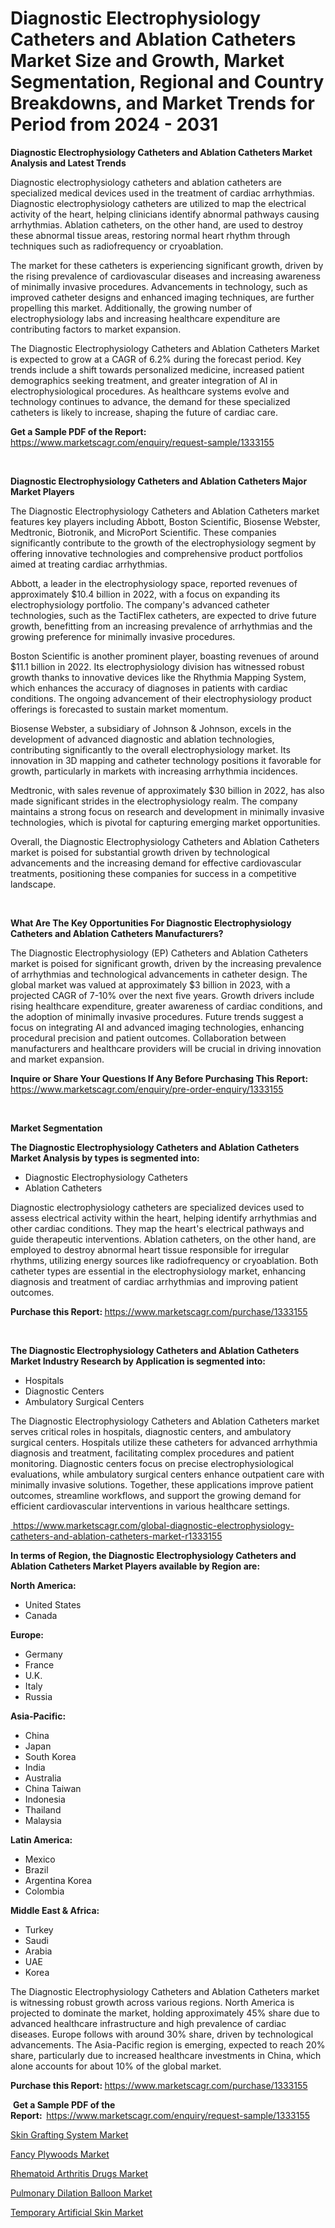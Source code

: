 <p><h1>Diagnostic Electrophysiology Catheters and Ablation Catheters Market Size and Growth, Market Segmentation, Regional and Country Breakdowns, and Market Trends for Period from 2024 -  2031</h1></p><p><strong>Diagnostic Electrophysiology Catheters and Ablation Catheters Market Analysis and Latest Trends</strong></p>
<p><p>Diagnostic electrophysiology catheters and ablation catheters are specialized medical devices used in the treatment of cardiac arrhythmias. Diagnostic electrophysiology catheters are utilized to map the electrical activity of the heart, helping clinicians identify abnormal pathways causing arrhythmias. Ablation catheters, on the other hand, are used to destroy these abnormal tissue areas, restoring normal heart rhythm through techniques such as radiofrequency or cryoablation.</p><p>The market for these catheters is experiencing significant growth, driven by the rising prevalence of cardiovascular diseases and increasing awareness of minimally invasive procedures. Advancements in technology, such as improved catheter designs and enhanced imaging techniques, are further propelling this market. Additionally, the growing number of electrophysiology labs and increasing healthcare expenditure are contributing factors to market expansion.</p><p>The Diagnostic Electrophysiology Catheters and Ablation Catheters Market is expected to grow at a CAGR of 6.2% during the forecast period. Key trends include a shift towards personalized medicine, increased patient demographics seeking treatment, and greater integration of AI in electrophysiological procedures. As healthcare systems evolve and technology continues to advance, the demand for these specialized catheters is likely to increase, shaping the future of cardiac care.</p></p>
<p><strong>Get a Sample PDF of the Report:&nbsp;</strong> <a href="https://www.marketscagr.com/enquiry/request-sample/1333155?utm_campaign=1557&utm_medium=2&utm_source=Github&utm_content=ia&utm_term=12102024&utm_id=diagnostic-electrophysiology-catheters-and-ablation-catheters">https://www.marketscagr.com/enquiry/request-sample/1333155</a></p>
<p>&nbsp;</p>
<p><strong>Diagnostic Electrophysiology Catheters and Ablation Catheters Major Market Players</strong></p>
<p><p>The Diagnostic Electrophysiology Catheters and Ablation Catheters market features key players including Abbott, Boston Scientific, Biosense Webster, Medtronic, Biotronik, and MicroPort Scientific. These companies significantly contribute to the growth of the electrophysiology segment by offering innovative technologies and comprehensive product portfolios aimed at treating cardiac arrhythmias.</p><p>Abbott, a leader in the electrophysiology space, reported revenues of approximately $10.4 billion in 2022, with a focus on expanding its electrophysiology portfolio. The company's advanced catheter technologies, such as the TactiFlex catheters, are expected to drive future growth, benefitting from an increasing prevalence of arrhythmias and the growing preference for minimally invasive procedures.</p><p>Boston Scientific is another prominent player, boasting revenues of around $11.1 billion in 2022. Its electrophysiology division has witnessed robust growth thanks to innovative devices like the Rhythmia Mapping System, which enhances the accuracy of diagnoses in patients with cardiac conditions. The ongoing advancement of their electrophysiology product offerings is forecasted to sustain market momentum.</p><p>Biosense Webster, a subsidiary of Johnson & Johnson, excels in the development of advanced diagnostic and ablation technologies, contributing significantly to the overall electrophysiology market. Its innovation in 3D mapping and catheter technology positions it favorable for growth, particularly in markets with increasing arrhythmia incidences.</p><p>Medtronic, with sales revenue of approximately $30 billion in 2022, has also made significant strides in the electrophysiology realm. The company maintains a strong focus on research and development in minimally invasive technologies, which is pivotal for capturing emerging market opportunities.</p><p>Overall, the Diagnostic Electrophysiology Catheters and Ablation Catheters market is poised for substantial growth driven by technological advancements and the increasing demand for effective cardiovascular treatments, positioning these companies for success in a competitive landscape.</p></p>
<p>&nbsp;</p>
<p><strong>What Are The Key Opportunities For Diagnostic Electrophysiology Catheters and Ablation Catheters Manufacturers?</strong></p>
<p><p>The Diagnostic Electrophysiology (EP) Catheters and Ablation Catheters market is poised for significant growth, driven by the increasing prevalence of arrhythmias and technological advancements in catheter design. The global market was valued at approximately $3 billion in 2023, with a projected CAGR of 7-10% over the next five years. Growth drivers include rising healthcare expenditure, greater awareness of cardiac conditions, and the adoption of minimally invasive procedures. Future trends suggest a focus on integrating AI and advanced imaging technologies, enhancing procedural precision and patient outcomes. Collaboration between manufacturers and healthcare providers will be crucial in driving innovation and market expansion.</p></p>
<p><strong>Inquire or Share Your Questions If Any Before Purchasing This Report:</strong> <a href="https://www.marketscagr.com/enquiry/pre-order-enquiry/1333155?utm_campaign=1557&utm_medium=2&utm_source=Github&utm_content=ia&utm_term=12102024&utm_id=diagnostic-electrophysiology-catheters-and-ablation-catheters">https://www.marketscagr.com/enquiry/pre-order-enquiry/1333155</a></p>
<p>&nbsp;</p>
<p><strong>Market Segmentation</strong></p>
<p><strong>The Diagnostic Electrophysiology Catheters and Ablation Catheters Market Analysis by types is segmented into:</strong></p>
<p><ul><li>Diagnostic Electrophysiology Catheters</li><li>Ablation Catheters</li></ul></p>
<p><p>Diagnostic electrophysiology catheters are specialized devices used to assess electrical activity within the heart, helping identify arrhythmias and other cardiac conditions. They map the heart's electrical pathways and guide therapeutic interventions. Ablation catheters, on the other hand, are employed to destroy abnormal heart tissue responsible for irregular rhythms, utilizing energy sources like radiofrequency or cryoablation. Both catheter types are essential in the electrophysiology market, enhancing diagnosis and treatment of cardiac arrhythmias and improving patient outcomes.</p></p>
<p><strong>Purchase this Report:&nbsp;</strong><a href="https://www.marketscagr.com/purchase/1333155?utm_campaign=1557&utm_medium=2&utm_source=Github&utm_content=ia&utm_term=12102024&utm_id=diagnostic-electrophysiology-catheters-and-ablation-catheters">https://www.marketscagr.com/purchase/1333155</a></p>
<p>&nbsp;</p>
<p><strong>The Diagnostic Electrophysiology Catheters and Ablation Catheters Market Industry Research by Application is segmented into:</strong></p>
<p><ul><li>Hospitals</li><li>Diagnostic Centers</li><li>Ambulatory Surgical Centers</li></ul></p>
<p><p>The Diagnostic Electrophysiology Catheters and Ablation Catheters market serves critical roles in hospitals, diagnostic centers, and ambulatory surgical centers. Hospitals utilize these catheters for advanced arrhythmia diagnosis and treatment, facilitating complex procedures and patient monitoring. Diagnostic centers focus on precise electrophysiological evaluations, while ambulatory surgical centers enhance outpatient care with minimally invasive solutions. Together, these applications improve patient outcomes, streamline workflows, and support the growing demand for efficient cardiovascular interventions in various healthcare settings.</p></p>
<p><a href="https://www.marketscagr.com/global-diagnostic-electrophysiology-catheters-and-ablation-catheters-market-r1333155?utm_campaign=1557&utm_medium=2&utm_source=Github&utm_content=ia&utm_term=12102024&utm_id=diagnostic-electrophysiology-catheters-and-ablation-catheters">&nbsp;https://www.marketscagr.com/global-diagnostic-electrophysiology-catheters-and-ablation-catheters-market-r1333155</a></p>
<p><strong>In terms of Region, the Diagnostic Electrophysiology Catheters and Ablation Catheters Market Players available by Region are:</strong></p>
<p>
    <p> <strong> North America: </strong>
        <ul>
            <li>United States</li>
            <li>Canada</li>
        </ul>
        </p> 
    <p> <strong> Europe: </strong>
        <ul>
            <li>Germany</li>
            <li>France</li>
            <li>U.K.</li>
            <li>Italy</li>
            <li>Russia</li>
        </ul>
        </p> 
    <p> <strong> Asia-Pacific: </strong>
        <ul>
            <li>China</li>
            <li>Japan</li>
            <li>South Korea</li>
            <li>India</li>
            <li>Australia</li>
            <li>China Taiwan</li>
            <li>Indonesia</li>
            <li>Thailand</li>
            <li>Malaysia</li>
        </ul>
        </p> 
    <p> <strong> Latin America: </strong>
        <ul>
            <li>Mexico</li>
            <li>Brazil</li>
            <li>Argentina Korea</li>
            <li>Colombia</li>
        </ul>
        </p> 
    <p> <strong> Middle East & Africa: </strong>
        <ul>
            <li>Turkey</li>
            <li>Saudi</li>
            <li>Arabia</li>
            <li>UAE</li>
            <li>Korea</li>
        </ul>
    </p>
    </p>
<p><p>The Diagnostic Electrophysiology Catheters and Ablation Catheters market is witnessing robust growth across various regions. North America is projected to dominate the market, holding approximately 45% share due to advanced healthcare infrastructure and high prevalence of cardiac diseases. Europe follows with around 30% share, driven by technological advancements. The Asia-Pacific region is emerging, expected to reach 20% share, particularly due to increased healthcare investments in China, which alone accounts for about 10% of the global market.</p></p>
<p><strong>Purchase this Report: </strong><a href="https://www.marketscagr.com/purchase/1333155?utm_campaign=1557&utm_medium=2&utm_source=Github&utm_content=ia&utm_term=12102024&utm_id=diagnostic-electrophysiology-catheters-and-ablation-catheters">https://www.marketscagr.com/purchase/1333155</a></p>
<p>&nbsp;<strong>Get a Sample PDF of the Report:&nbsp;&nbsp;</strong><a href="https://www.marketscagr.com/enquiry/request-sample/1333155?utm_campaign=1557&utm_medium=2&utm_source=Github&utm_content=ia&utm_term=12102024&utm_id=diagnostic-electrophysiology-catheters-and-ablation-catheters">https://www.marketscagr.com/enquiry/request-sample/1333155</a></p>
<p><strong></strong></p>
<p><p><a href="https://www.linkedin.com/pulse/pioneering-growth-analyzing-global-skin-grafting-system-market-w1rke?utm_campaign=1557&utm_medium=2&utm_source=Github&utm_content=ia&utm_term=12102024&utm_id=diagnostic-electrophysiology-catheters-and-ablation-catheters">Skin Grafting System Market</a></p><p><a href="https://github.com/JakirUddin651/Market-Research-Report-List-1/blob/main/fancy-plywoods-market.md?utm_campaign=1557&utm_medium=2&utm_source=Github&utm_content=ia&utm_term=12102024&utm_id=diagnostic-electrophysiology-catheters-and-ablation-catheters">Fancy Plywoods Market</a></p><p><a href="https://github.com/michaelhall412/Market-Research-Report-List-1/blob/main/rhematoid-arthritis-drugs-market.md?utm_campaign=1557&utm_medium=2&utm_source=Github&utm_content=ia&utm_term=12102024&utm_id=diagnostic-electrophysiology-catheters-and-ablation-catheters">Rhematoid Arthritis Drugs Market</a></p><p><a href="https://www.linkedin.com/pulse/global-pulmonary-dilation-balloon-market-focus-product-type-j9fve?utm_campaign=1557&utm_medium=2&utm_source=Github&utm_content=ia&utm_term=12102024&utm_id=diagnostic-electrophysiology-catheters-and-ablation-catheters">Pulmonary Dilation Balloon Market</a></p><p><a href="https://www.linkedin.com/pulse/global-temporary-artificial-skin-market-analysis-key-trends-nubzf?utm_campaign=1557&utm_medium=2&utm_source=Github&utm_content=ia&utm_term=12102024&utm_id=diagnostic-electrophysiology-catheters-and-ablation-catheters">Temporary Artificial Skin Market</a></p></p>